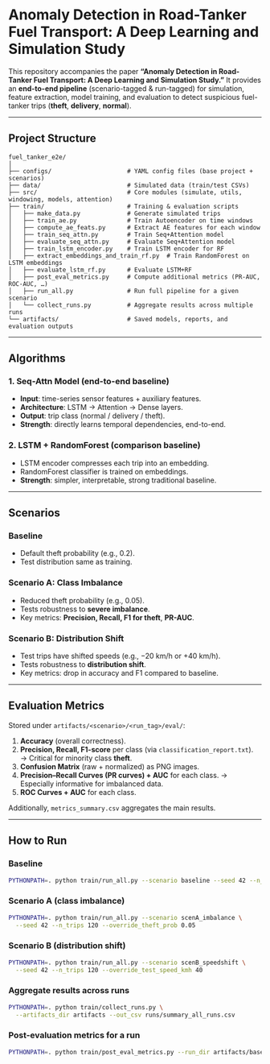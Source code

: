 # Anomaly Detection in Road-Tanker Fuel Transport: A Deep Learning and Simulation Study

This repository accompanies the paper **“Anomaly Detection in Road-Tanker Fuel Transport: A Deep Learning and Simulation Study.”** It provides an **end-to-end pipeline** (scenario-tagged & run-tagged) for simulation, feature extraction, model training, and evaluation to detect suspicious fuel-tanker trips (**theft**, **delivery**, **normal**).

---

## Project Structure

```
fuel_tanker_e2e/
│
├── configs/                     # YAML config files (base project + scenarios)
├── data/                        # Simulated data (train/test CSVs)
├── src/                         # Core modules (simulate, utils, windowing, models, attention)
├── train/                       # Training & evaluation scripts
│   ├── make_data.py             # Generate simulated trips
│   ├── train_ae.py              # Train Autoencoder on time windows
│   ├── compute_ae_feats.py      # Extract AE features for each window
│   ├── train_seq_attn.py        # Train Seq+Attention model
│   ├── evaluate_seq_attn.py     # Evaluate Seq+Attention model
│   ├── train_lstm_encoder.py    # Train LSTM encoder for RF
│   ├── extract_embeddings_and_train_rf.py  # Train RandomForest on LSTM embeddings
│   ├── evaluate_lstm_rf.py      # Evaluate LSTM+RF
│   ├── post_eval_metrics.py     # Compute additional metrics (PR-AUC, ROC-AUC, …)
│   ├── run_all.py               # Run full pipeline for a given scenario
│   └── collect_runs.py          # Aggregate results across multiple runs
└── artifacts/                   # Saved models, reports, and evaluation outputs
```

---

## Algorithms

### 1. Seq-Attn Model (end-to-end baseline)

* **Input**: time-series sensor features + auxiliary features.
* **Architecture**: LSTM → Attention → Dense layers.
* **Output**: trip class (normal / delivery / theft).
* **Strength**: directly learns temporal dependencies, end-to-end.

### 2. LSTM + RandomForest (comparison baseline)

* LSTM encoder compresses each trip into an embedding.
* RandomForest classifier is trained on embeddings.
* **Strength**: simpler, interpretable, strong traditional baseline.

---

## Scenarios

### Baseline

* Default theft probability (e.g., 0.2).
* Test distribution same as training.

### Scenario A: Class Imbalance

* Reduced theft probability (e.g., 0.05).
* Tests robustness to **severe imbalance**.
* Key metrics: **Precision, Recall, F1 for theft**, **PR-AUC**.

### Scenario B: Distribution Shift

* Test trips have shifted speeds (e.g., −20 km/h or +40 km/h).
* Tests robustness to **distribution shift**.
* Key metrics: drop in accuracy and F1 compared to baseline.

---

## Evaluation Metrics

Stored under `artifacts/<scenario>/<run_tag>/eval/`:

1. **Accuracy** (overall correctness).
2. **Precision, Recall, F1-score** per class (via `classification_report.txt`).
   → Critical for minority class **theft**.
3. **Confusion Matrix** (raw + normalized) as PNG images.
4. **Precision–Recall Curves (PR curves) + AUC** for each class.
   → Especially informative for imbalanced data.
5. **ROC Curves + AUC** for each class.

Additionally, `metrics_summary.csv` aggregates the main results.

---

## How to Run

### Baseline

```bash
PYTHONPATH=. python train/run_all.py --scenario baseline --seed 42 --n_trips 120
```

### Scenario A (class imbalance)

```bash
PYTHONPATH=. python train/run_all.py --scenario scenA_imbalance \
  --seed 42 --n_trips 120 --override_theft_prob 0.05
```

### Scenario B (distribution shift)

```bash
PYTHONPATH=. python train/run_all.py --scenario scenB_speedshift \
  --seed 42 --n_trips 120 --override_test_speed_kmh 40
```

### Aggregate results across runs

```bash
PYTHONPATH=. python train/collect_runs.py \
  --artifacts_dir artifacts --out_csv runs/summary_all_runs.csv
```

### Post-evaluation metrics for a run

```bash
PYTHONPATH=. python train/post_eval_metrics.py --run_dir artifacts/baseline/<run_tag>
```

